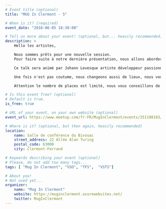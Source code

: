 ```yaml
---
# Event title (optional)
title: "MUG In Clermont - 5"

# When is it? (required)
event_date: "2018-06-05 18:30:00"

# Tell us more about your event! (optional, but... heavily recommended)
description: >
    Hello les artistes, 

    Nous sommes prêts pour une nouvelle session. 
    Pour faire suite à notre dernière présentation, nous allons aborder un peu plus en profondeur les possibilités de Team Foundation Services au travers de Visual Studio Online (VSO pour les intimes).

    Ce talk sera animé par Johann Levesque artiste développeur passionné ;)

    Une fois n'est pas coutume, nous changeons aussi de lieux, nous vous proposons de nous retrouver au Loft, 28 Rue Henri Barbusse, 63000 Clermont-Ferrand.

    Attention le nombre de places est limité, nous vous conseillons de vous inscrire très rapidement!

# Is this event free? (optional)
# Default is true.
is_free: true

# URL of your event, on your own website (optional)
event_url: https://www.meetup.com/fr-FR/MugInClermont/events/251198193/

# Where is it? (optional, but then again, heavily recommended)
location:
    name: Salle de conférence du Bivouac
    street_address: 22 Allée Alan Turing
    postal_code: 63000
    city: Clermont-Ferrand

# Keywords describing your event (optional)
# Please, do not add too many tags...
tags: [ "Mug In Clermont", "VSO", "TFS",  "VSTS"]

# About you!
# Not used yet...
organizer:
    name: "Mug In Clermont"
    website: https://muginclermont.azurewebsites.net/
    twitter: MugInClermont
---
```

